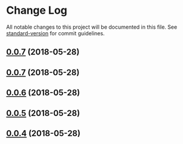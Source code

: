 # Change Log

All notable changes to this project will be documented in this file. See [standard-version](https://github.com/conventional-changelog/standard-version) for commit guidelines.

<a name="0.0.7"></a>
## [0.0.7](https://github.com/gustojs/nuxt-feathers-vuex/compare/v0.0.5...v0.0.7) (2018-05-28)



<a name="0.0.7"></a>
## [0.0.7](https://github.com/gustojs/nuxt-feathers-vuex/compare/v0.0.5...v0.0.7) (2018-05-28)



<a name="0.0.6"></a>
## [0.0.6](https://github.com/gustojs/nuxt-feathers-vuex/compare/v0.0.5...v0.0.6) (2018-05-28)



<a name="0.0.5"></a>
## [0.0.5](https://github.com/gustojs/nuxt-feathers-vuex/compare/v0.0.4...v0.0.5) (2018-05-28)



<a name="0.0.4"></a>
## [0.0.4](https://github.com/gustojs/nuxt-feathers-vuex/compare/v0.0.2...v0.0.4) (2018-05-28)